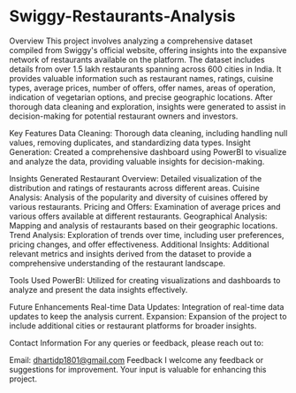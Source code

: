 # Swiggy-Restaurants-Analysis
Overview
This project involves analyzing a comprehensive dataset compiled from Swiggy's official website, offering insights into the expansive network of restaurants available on the platform. The dataset includes details from over 1.5 lakh restaurants spanning across 600 cities in India. It provides valuable information such as restaurant names, ratings, cuisine types, average prices, number of offers, offer names, areas of operation, indication of vegetarian options, and precise geographic locations. After thorough data cleaning and exploration, insights were generated to assist in decision-making for potential restaurant owners and investors.

Key Features
Data Cleaning: Thorough data cleaning, including handling null values, removing duplicates, and standardizing data types.
Insight Generation: Created a comprehensive dashboard using PowerBI to visualize and analyze the data, providing valuable insights for decision-making.

Insights Generated
Restaurant Overview: Detailed visualization of the distribution and ratings of restaurants across different areas.
Cuisine Analysis: Analysis of the popularity and diversity of cuisines offered by various restaurants.
Pricing and Offers: Examination of average prices and various offers available at different restaurants.
Geographical Analysis: Mapping and analysis of restaurants based on their geographic locations.
Trend Analysis: Exploration of trends over time, including user preferences, pricing changes, and offer effectiveness.
Additional Insights: Additional relevant metrics and insights derived from the dataset to provide a comprehensive understanding of the restaurant landscape.

Tools Used
PowerBI: Utilized for creating visualizations and dashboards to analyze and present the data insights effectively.

Future Enhancements
Real-time Data Updates: Integration of real-time data updates to keep the analysis current.
Expansion: Expansion of the project to include additional cities or restaurant platforms for broader insights.

Contact Information
For any queries or feedback, please reach out to:

Email: dhartidp1801@gmail.com
Feedback
I welcome any feedback or suggestions for improvement. Your input is valuable for enhancing this project.
